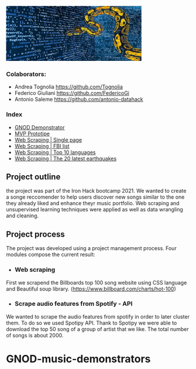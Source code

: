<img src="images/web scraping.jpeg" width="370" height="150" />


### Colaborators: 
* Andrea Tognolia https://github.com/Tognolia
* Federico Giuliani https://github.com/FedericoGi
* Antonio Saleme https://github.com/antonio-datahack
              
### Index 
* [GNOD Demonstrator](https://github.com/Tognolia/GNOD-music-demonstrators/blob/main/gnod%20demonstrator/GNOD%20demonstrators.ipynb)
* [MVP Prototipe](https://github.com/Tognolia/GNOD-music-demonstrators/blob/main/lab%20%7C%20web%20scraping%20%26%20MVP/Lab%20%7C%20MVP_prototype.ipynb)
* [Web Scraping | Single page](https://github.com/Tognolia/GNOD-music-demonstrators/blob/main/lab%20%7C%20web%20scraping%20%26%20MVP/Lab%20%7C%20web%20scraping%20single%20page.ipynb)
* [Web Scraping | FBI list](https://github.com/Tognolia/GNOD-music-demonstrators/blob/main/lab%20%7C%20web%20scraping%20%26%20MVP/Lab%20%7C%20FBI%20list.ipynb)
* [Web Scraping | Top 10 languages](https://github.com/Tognolia/GNOD-music-demonstrators/blob/main/lab%20%7C%20web%20scraping%20%26%20MVP/Lab%20%7C%20web%20scraping%20-%20%20top%2010%20languages.ipynb)
* [Web Scraping | The 20 latest earthquakes](https://github.com/Tognolia/GNOD-music-demonstrators/blob/main/lab%20%7C%20web%20scraping%20%26%20MVP/Lab%20%7C%20web%20scraping%20%7C%20the%2020%20latest%20earthquakes%20info.ipynb)

## Project outline

the project was part of the Iron Hack bootcamp 2021. We wanted to create a songe reccomender to help users discover new songs similar to the one they already liked and enhance theyr music portfolio. Web scraping and unsupervised learning techniques were applied as well as data wrangling and cleaning. 

## Project process

The project was developed using a project management process. Four modules compose the current result:

* ### Web scraping
First we scrapend the Billboards top 100 song website using CSS language and Beautiful soup library. (https://www.billboard.com/charts/hot-100)
* ### Scrape audio features from Spotify - API
We wanted to scrape the audio features from spotify in order to later cluster them. To do so we used Spotipy API. Thank to Spotipy we were able to download the top 50 song of a group of artist that we like. The total number of songs is about 2000. 


# GNOD-music-demonstrators

